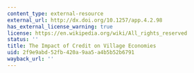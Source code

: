 ```yaml
---
content_type: external-resource
external_url: http://dx.doi.org/10.1257/app.4.2.98
has_external_license_warning: true
license: https://en.wikipedia.org/wiki/All_rights_reserved
status: ''
title: The Impact of Credit on Village Economies
uid: 2f9e9abd-52fb-420a-9aa5-a4b5b52b6791
wayback_url: ''
---
```

